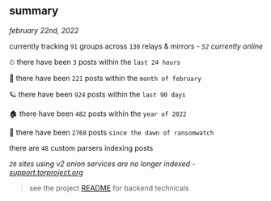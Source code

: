
## summary
_february 22nd, 2022_

currently tracking `91` groups across `130` relays & mirrors - _`52` currently online_

⏲ there have been `3` posts within the `last 24 hours`

🦈 there have been `221` posts within the `month of february`

🪐 there have been `924` posts within the `last 90 days`

🏚 there have been `482` posts within the `year of 2022`

🦕 there have been `2768` posts `since the dawn of ransomwatch`

there are `48` custom parsers indexing posts

_`20` sites using v2 onion services are no longer indexed - [support.torproject.org](https://support.torproject.org/onionservices/v2-deprecation/)_

> see the project [README](https://github.com/thetanz/ransomwatch#ransomwatch--) for backend technicals
